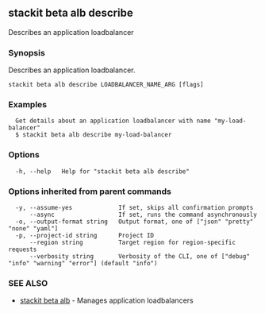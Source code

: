 ## stackit beta alb describe

Describes an application loadbalancer

### Synopsis

Describes an application loadbalancer.

```
stackit beta alb describe LOADBALANCER_NAME_ARG [flags]
```

### Examples

```
  Get details about an application loadbalancer with name "my-load-balancer"
  $ stackit beta alb describe my-load-balancer
```

### Options

```
  -h, --help   Help for "stackit beta alb describe"
```

### Options inherited from parent commands

```
  -y, --assume-yes             If set, skips all confirmation prompts
      --async                  If set, runs the command asynchronously
  -o, --output-format string   Output format, one of ["json" "pretty" "none" "yaml"]
  -p, --project-id string      Project ID
      --region string          Target region for region-specific requests
      --verbosity string       Verbosity of the CLI, one of ["debug" "info" "warning" "error"] (default "info")
```

### SEE ALSO

* [stackit beta alb](./stackit_beta_alb.md)	 - Manages application loadbalancers


